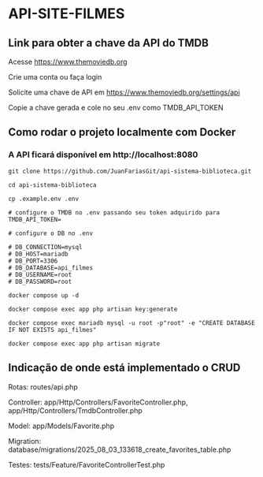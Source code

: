 # API-SITE-FILMES

## Link para obter a chave da API do TMDB

Acesse https://www.themoviedb.org

Crie uma conta ou faça login

Solicite uma chave de API em https://www.themoviedb.org/settings/api 

Copie a chave gerada e cole no seu .env como TMDB_API_TOKEN

## Como rodar o projeto localmente com Docker

### A API ficará disponível em http://localhost:8080

```
git clone https://github.com/JuanFariasGit/api-sistema-biblioteca.git

cd api-sistema-biblioteca

cp .example.env .env 

# configure o TMDB no .env passando seu token adquirido para TMDB_API_TOKEN=

# configure o DB no .env

# DB_CONNECTION=mysql
# DB_HOST=mariadb
# DB_PORT=3306
# DB_DATABASE=api_filmes
# DB_USERNAME=root
# DB_PASSWORD=root

docker compose up -d

docker compose exec app php artisan key:generate

docker compose exec mariadb mysql -u root -p"root" -e "CREATE DATABASE IF NOT EXISTS api_filmes"

docker compose exec app php artisan migrate
```

## Indicação de onde está implementado o CRUD

Rotas: routes/api.php

Controller: app/Http/Controllers/FavoriteController.php, app/Http/Controllers/TmdbController.php 

Model: app/Models/Favorite.php

Migration: database/migrations/2025_08_03_133618_create_favorites_table.php

Testes: tests/Feature/FavoriteControllerTest.php
